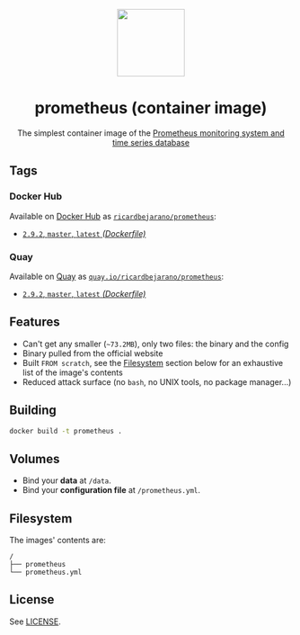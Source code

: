 <p align=center><img src=https://emojipedia-us.s3.dualstack.us-west-1.amazonaws.com/thumbs/320/apple/198/fire_1f525.png width=120px></p>
<h1 align=center>prometheus (container image)</h1>
<p align=center>The simplest container image of the <a href=https://prometheus.io/>Prometheus monitoring system and time series database</a></p>


## Tags

### Docker Hub

Available on [Docker Hub](https://hub.docker.com) as [`ricardbejarano/prometheus`](https://hub.docker.com/r/ricardbejarano/prometheus):

- [`2.9.2`, `master`, `latest` *(Dockerfile)*](https://github.com/ricardbejarano/prometheus/blob/master/Dockerfile)

### Quay

Available on [Quay](https://quay.io) as [`quay.io/ricardbejarano/prometheus`](https://quay.io/repository/ricardbejarano/prometheus):

- [`2.9.2`, `master`, `latest` *(Dockerfile)*](https://github.com/ricardbejarano/prometheus/blob/master/Dockerfile)


## Features

* Can't get any smaller (`~73.2MB`), only two files: the binary and the config
* Binary pulled from the official website
* Built `FROM scratch`, see the [Filesystem](#Filesystem) section below for an exhaustive list of the image's contents
* Reduced attack surface (no `bash`, no UNIX tools, no package manager...)


## Building

```bash
docker build -t prometheus .
```


## Volumes

- Bind your **data** at `/data`.
- Bind your **configuration file** at `/prometheus.yml`.


## Filesystem

The images' contents are:

```
/
├── prometheus
└── prometheus.yml
```


## License

See [LICENSE](https://github.com/ricardbejarano/prometheus/blob/master/LICENSE).
